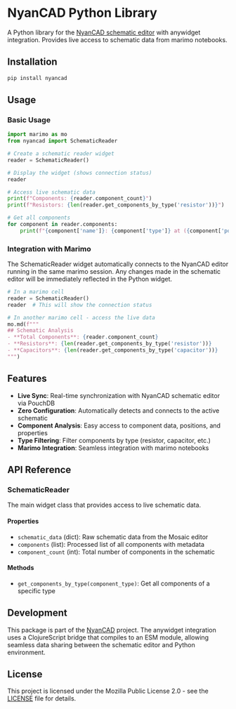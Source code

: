 # NyanCAD Python Library

A Python library for the [NyanCAD schematic editor](https://github.com/NyanCAD/Mosaic) with anywidget integration. Provides live access to schematic data from marimo notebooks.

## Installation

```bash
pip install nyancad
```

## Usage

### Basic Usage

```python
import marimo as mo
from nyancad import SchematicReader

# Create a schematic reader widget
reader = SchematicReader()

# Display the widget (shows connection status)
reader

# Access live schematic data
print(f"Components: {reader.component_count}")
print(f"Resistors: {len(reader.get_components_by_type('resistor'))}")

# Get all components
for component in reader.components:
    print(f"{component['name']}: {component['type']} at ({component['position']['x']}, {component['position']['y']})")
```

### Integration with Marimo

The SchematicReader widget automatically connects to the NyanCAD editor running in the same marimo session. Any changes made in the schematic editor will be immediately reflected in the Python widget.

```python
# In a marimo cell
reader = SchematicReader()
reader  # This will show the connection status

# In another marimo cell - access the live data
mo.md(f"""
## Schematic Analysis
- **Total Components**: {reader.component_count}
- **Resistors**: {len(reader.get_components_by_type('resistor'))}
- **Capacitors**: {len(reader.get_components_by_type('capacitor'))}
""")
```

## Features

- **Live Sync**: Real-time synchronization with NyanCAD schematic editor via PouchDB
- **Zero Configuration**: Automatically detects and connects to the active schematic
- **Component Analysis**: Easy access to component data, positions, and properties
- **Type Filtering**: Filter components by type (resistor, capacitor, etc.)
- **Marimo Integration**: Seamless integration with marimo notebooks

## API Reference

### SchematicReader

The main widget class that provides access to live schematic data.

#### Properties

- `schematic_data` (dict): Raw schematic data from the Mosaic editor
- `components` (list): Processed list of all components with metadata
- `component_count` (int): Total number of components in the schematic

#### Methods

- `get_components_by_type(component_type)`: Get all components of a specific type

## Development

This package is part of the [NyanCAD](https://github.com/NyanCAD/Mosaic) project. The anywidget integration uses a ClojureScript bridge that compiles to an ESM module, allowing seamless data sharing between the schematic editor and Python environment.

## License

This project is licensed under the Mozilla Public License 2.0 - see the [LICENSE](../../LICENSE) file for details.

